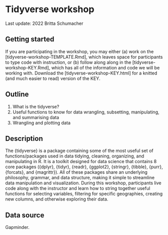 # Tidyverse workshop
Last update: 2022
Britta Schumacher

## Getting started
If you are participating in the workshop, you may either (a) work on the [tidyverse-workshop-TEMPLATE.Rmd], which leaves space for participants to type code with instruction, or (b) follow along along in the [tidyverse-workshop-KEY.Rmd], which has all of the information and code we will be working with. Download the [tidyverse-workshop-KEY.html] for a knitted (and much easier to read) version of the KEY.

## Outline
1. What is the tidyverse?
2. Useful functions to know for data wrangling, subsetting, manipulating, and summarising data
3. Wrangling and plotting data

## Description
The {tidyverse} is a package containing some of the most useful set of functions/packages used in data tidying, cleaning, organizing, and  manipulating in R. It is a toolkit designed for data science that contains 8 core packages ({dplyr}, {tidyr}, {readr}, {ggplot2}, {stringr}, {tibble}, {purr}, {forcats}, and {magrittr}). All of these packages share an underlying philosophy, grammar, and data structure, making it simple to streamline data manipulation and visualization. During this workshop, participants live code along with the instructor and learn how to string together useful functions for selecting variables, filtering for specific geographies, creating new columns, and otherwise exploring their data.

## Data source
Gapminder.

